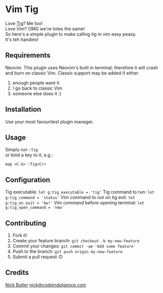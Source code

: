 Vim Tig
=======
Love [Tig](https://github.com/jonas/tig)? Me too!  
Love Vim? OMG we're totes the same!  
So here's a simple plugin to make calling tig in vim easy peasy.  
It's teh handies!

Requirements
------------
Neovim. This plugin uses Neovim's built in terminal; therefore it will crash
and burn on classic Vim. Classic support may be added if either

1. enough people want it
2. I go back to classic Vim
3. someone else does it :)

Installation
------------
Use your most favouritest plugin manager.

Usage
-----
Simply run `:Tig`  
or bind a key to it, e.g.:
```
map <C-G> :Tig<Cr>
```

Configuration
-------------
Tig executable: `let g:tig_executable = 'tig'`
Tig command to run: `let g:tig_command = 'status'`
Vim command to run on tig exit: `let g:tig_on_exit = 'bw!'`
Vim command before opening terminal: `let g:tig_open_command = 'new'`

Contributing
------------
1. Fork it!
2. Create your feature branch: `git checkout -b my-new-feature`
3. Commit your changes: `git commit -am 'Add some feature'`
4. Push to the branch: `git push origin my-new-feature`
5. Submit a pull request :D

Credits
-------
[Nick Butler](https://www.codeindulgence.com) <nick@codeindulgence.com>
